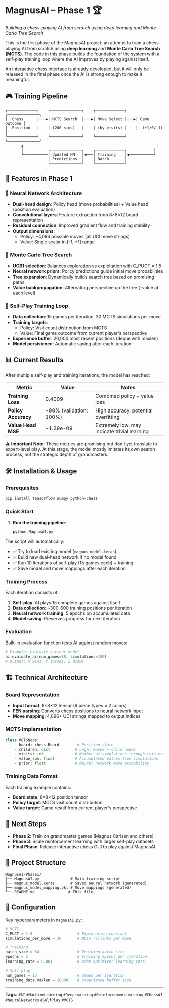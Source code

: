 # MagnusAI – Phase 1 🏆

*Building a chess-playing AI from scratch using deep learning and Monte Carlo Tree Search*

This is the first phase of the MagnusAI project: an attempt to train a chess-playing AI from scratch using **deep learning** and **Monte Carlo Tree Search (MCTS)**. The code in this phase builds the foundation of the system with a self-play training loop where the AI improves by playing against itself.

An interactive chess interface is already developed, but it will only be released in the final phase once the AI is strong enough to make it meaningful.

## 🎮 Training Pipeline

```
┌─────────────┐    ┌──────────────┐    ┌─────────────┐    ┌──────────────┐
│  Chess      │───▶│ MCTS Search  │───▶│ Move Select │───▶│ Game Outcome │
│  Position   │    │ (200 sims)   │    │ (by visits) │    │  (+1/0/-1)   │
└─────────────┘    └──────────────┘    └─────────────┘    └──────────────┘
       ▲                                                           │
       │           ┌──────────────┐    ┌─────────────┐            │
       └───────────│ Updated NN   │◀───│ Training    │◀───────────┘
                   │ Predictions  │    │ Batch       │
                   └──────────────┘    └─────────────┘
```

## 🚀 Features in Phase 1

### 🧠 Neural Network Architecture
- **Dual-head design**: Policy head (move probabilities) + Value head (position evaluation)
- **Convolutional layers**: Feature extraction from 8×8×12 board representation
- **Residual connection**: Improved gradient flow and training stability
- **Output dimensions**: 
  - Policy: ~4,096 possible moves (all UCI move strings)
  - Value: Single scalar in [-1, +1] range

### 🌲 Monte Carlo Tree Search
- **UCB1 selection**: Balances exploration vs exploitation with C_PUCT = 1.5
- **Neural network priors**: Policy predictions guide initial move probabilities
- **Tree expansion**: Dynamically builds search tree based on promising paths
- **Value backpropagation**: Alternating perspective up the tree (-value at each level)

### 🎯 Self-Play Training Loop
- **Data collection**: 15 games per iteration, 30 MCTS simulations per move
- **Training targets**:
  - Policy: Visit count distribution from MCTS
  - Value: Final game outcome from current player's perspective  
- **Experience buffer**: 20,000 most recent positions (deque with maxlen)
- **Model persistence**: Automatic saving after each iteration

## 📊 Current Results

After multiple self-play and training iterations, the model has reached:

| Metric | Value | Notes |
|--------|-------|-------|
| **Training Loss** | 0.4009 | Combined policy + value loss |
| **Policy Accuracy** | ~98% (validation: 100%) | High accuracy, potential overfitting |
| **Value Head MSE** | ~1.29e-09 | Extremely low, may indicate trivial learning |

⚠️ **Important Note**: These metrics are promising but don't yet translate to expert-level play. At this stage, the model mostly imitates its own search process, not the strategic depth of grandmasters.

## 🛠️ Installation & Usage

### Prerequisites
```bash
pip install tensorflow numpy python-chess
```

### Quick Start
1. **Run the training pipeline**:
   ```bash
   python MagnusAI.py
   ```

The script will automatically:
- ✅ Try to load existing model (`magnus_model.keras`)
- ✅ Build new dual-head network if no model found
- ✅ Run 10 iterations of self-play (15 games each) + training
- ✅ Save model and move mappings after each iteration

### Training Process
Each iteration consists of:
1. **Self-play**: AI plays 15 complete games against itself
2. **Data collection**: ~300-600 training positions per iteration
3. **Neural network training**: 5 epochs on accumulated data
4. **Model saving**: Preserves progress for next iteration

### Evaluation
Built-in evaluation function tests AI against random moves:
```python
# Example: evaluate current model
ai.evaluate_ai(num_games=10, simulations=100)
# Output: X wins, Y losses, Z draws
```

## 🏗️ Technical Architecture

### Board Representation
- **Input format**: 8×8×12 tensor (6 piece types × 2 colors)
- **FEN parsing**: Converts chess positions to neural network input
- **Move mapping**: 4,096+ UCI strings mapped to output indices

### MCTS Implementation
```python
class MCTSNode:
    - board: chess.Board        # Position state
    - children: dict           # Legal moves → child nodes  
    - visits: int              # Number of simulations through this node
    - value_sum: float         # Accumulated values from simulations
    - prior: float             # Neural network move probability
```

### Training Data Format
Each training example contains:
- **Board state**: 8×8×12 position tensor
- **Policy target**: MCTS visit count distribution
- **Value target**: Game result from current player's perspective

## 🎯 Next Steps

- **Phase 2**: Train on grandmaster games (Magnus Carlsen and others)
- **Phase 3**: Scale reinforcement learning with larger self-play datasets  
- **Final Phase**: Release interactive chess GUI to play against MagnusAI

## 📁 Project Structure

```
MagnusAI-Phase1/
├── MagnusAI.py              # Main training script
├── magnus_model.keras       # Saved neural network (generated)
├── magnus_model_mapping.pkl # Move mappings (generated)
└── README.md               # This file
```

## 🔧 Configuration

Key hyperparameters in `MagnusAI.py`:
```python
# MCTS
C_PUCT = 1.5                    # Exploration constant
simulations_per_move = 30       # MCTS rollouts per move

# Training  
batch_size = 64                 # Training batch size
epochs = 5                      # Training epochs per iteration
learning_rate = 0.001           # Adam optimizer learning rate

# Self-play
num_games = 15                  # Games per iteration
training_data.maxlen = 20000    # Experience buffer size
```

---

**Tags**: `#AI` `#MachineLearning` `#DeepLearning` `#ReinforcementLearning` `#ChessAI` `#NeuralNetworks` `#SelfPlay` `#MCTS`
